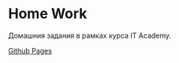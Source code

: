 # Home Work #

Домашния задания в рамках курса IT Academy.



[Github Pages](https://m12d15.github.io/IT-ACADEM/)

